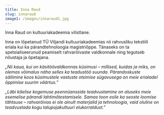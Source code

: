 ```yaml
---
title: Inna Raud
slug: innaraud
image1: /images/innaraud1.jpg
---
```

Inna Raud on kultuuriakadeemia vilistlane. 

Inna on lõpetanud TÜ Viljandi kultuuriakadeemias nii rahvusliku tekstiili eriala kui ka pärandtehnoloogia magistriõppe. Tänaseks on ta spetsialiseerunud peamiselt rahvarõivaste valdkonnale ning tegutseb nõustaja ja õpetajana.

_„Nii kaua, kui on käsitöövaldkonnas küsimusi – millised, kuidas ja miks, on olemas võimalus näha selles ka teadustöö suunda. Pärandoskuste säilimine koos küsimustele vastuste otsimise sügavusega on meie erialadel õppimise suurim väärtus.”_

_„Läbi käelise kogemuse peennüansside teadvustamine on aluseks meie esemelise pärandi
lahtimõtestamisele. Samas toon esile ka seoste loomise tähtsuse – rahvarõivas ei ole ainult materjalid ja tehnoloogia, vaid oluline on teadvustada kogu talupojakultuuri elukorraldust.”_
